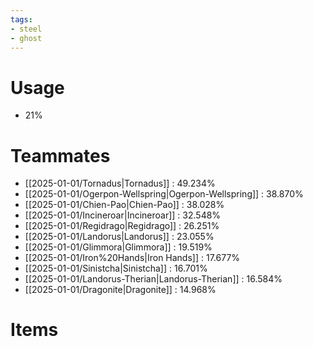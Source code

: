 ```yaml
---
tags:
- steel
- ghost
---
```

# Usage
- 21%
# Teammates
- [[2025-01-01/Tornadus|Tornadus]] : 49.234%
- [[2025-01-01/Ogerpon-Wellspring|Ogerpon-Wellspring]] : 38.870%
- [[2025-01-01/Chien-Pao|Chien-Pao]] : 38.028%
- [[2025-01-01/Incineroar|Incineroar]] : 32.548%
- [[2025-01-01/Regidrago|Regidrago]] : 26.251%
- [[2025-01-01/Landorus|Landorus]] : 23.055%
- [[2025-01-01/Glimmora|Glimmora]] : 19.519%
- [[2025-01-01/Iron%20Hands|Iron Hands]] : 17.677%
- [[2025-01-01/Sinistcha|Sinistcha]] : 16.701%
- [[2025-01-01/Landorus-Therian|Landorus-Therian]] : 16.584%
- [[2025-01-01/Dragonite|Dragonite]] : 14.968%
# Items